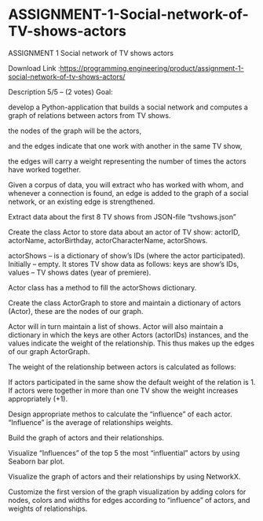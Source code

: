 # ASSIGNMENT-1-Social-network-of-TV-shows-actors
ASSIGNMENT 1 Social network of TV shows actors

Download  Link :https://programming.engineering/product/assignment-1-social-network-of-tv-shows-actors/

Description
5/5 – (2 votes)
Goal:

develop a Python-application that builds a social network and computes a graph of relations between actors from TV shows.

the nodes of the graph will be the actors,

and the edges indicate that one work with another in the same TV show,

the edges will carry a weight representing the number of times the actors have worked together.

Given a corpus of data, you will extract who has worked with whom, and whenever a connection is found, an edge is added to the graph of a social network, or an existing edge is strengthened.

Extract data about the first 8 TV shows from JSON-file “tvshows.json”

Create the class Actor to store data about an actor of TV show: actorID, actorName, actorBirthday, actorCharacterName, actorShows.

actorShows – is a dictionary of show’s IDs (where the actor participated). Initially – empty. It stores TV show data as follows: keys are show’s IDs, values – TV shows dates (year of premiere).

Actor class has a method to fill the actorShows dictionary.

Create the class ActorGraph to store and maintain a dictionary of actors (Actor), these are the nodes of our graph.

Actor will in turn maintain a list of shows. Actor will also maintain a dictionary in which the keys are other Actors (actorIDs) instances, and the values indicate the weight of the relationship. This thus makes up the edges of our graph ActorGraph.

The weight of the relationship between actors is calculated as follows:

If actors participated in the same show the default weight of the relation is 1. If actors were together in more than one TV show the weight increases appropriately (+1).

Design appropriate methos to calculate the “influence” of each actor. “Influence” is the average of relationships weights.

Build the graph of actors and their relationships.

Visualize “Influences” of the top 5 the most “influential” actors by using Seaborn bar plot.

Visualize the graph of actors and their relationships by using NetworkX.

Customize the first version of the graph visualization by adding colors for nodes, colors and widths for edges according to “influence” of actors, and weights of relationships.


